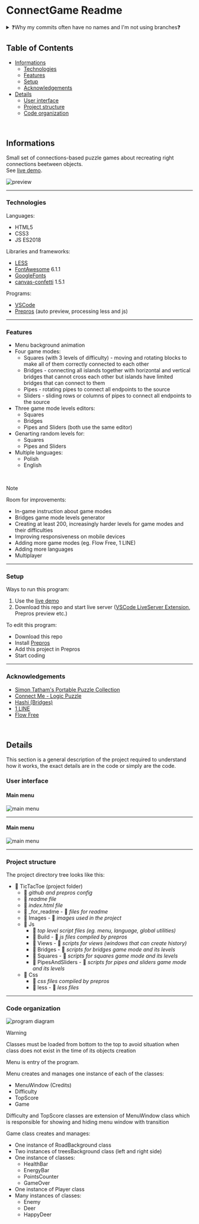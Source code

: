 # ConnectGame Readme
<details>
  <summary>❓Why my commits often have no names and I'm not using branches❓</summary>
  <ul>
    <li>I often create with bursts many things at once</li>
    <li>I don't plan things ahead, I just create things that seems good at that moment</li>
    <li>Sometimes I have bad internet connection and it is troublesome to send commits</li>
    <li>I'm coding alone so creating branches and describing commits is not useful for me</li>
  <ul>
</details>

## Table of Contents
* [Informations](#informations)
  * [Technologies](#technologies)
  * [Features](#features)
  * [Setup](#setup)
  * [Acknowledgements](#acknowledgements)
* [Details](#details)
  * [User interface](#user-interface)
  * [Project structure](#project-structure)
  * [Code organization](#code-organization)

<br>

## Informations
Small set of connections-based puzzle games about recreating right connections beetween objects.<br>
See [live demo](https://pasek108.github.io/ConnectGame/).

![preview](/_for_readme/preview.png)

----------------------------------

### Technologies
Languages:
- HTML5
- CSS3
- JS ES2018

Libraries and frameworks:
- [LESS](https://lesscss.org)
- [FontAwesome](https://fontawesome.com) 6.1.1
- [GoogleFonts](https://fonts.google.com)
- [canvas-confetti](https://www.npmjs.com/package/canvas-confetti) 1.5.1
  
Programs:
- [VSCode](https://code.visualstudio.com)
- [Prepros](https://prepros.io) (auto preview, processing less and js)
  
----------------------------------

### Features
- Menu background animation
- Four game modes:
  - Squares (with 3 levels of difficulty) - moving and rotating blocks to make all of them correctly connected to each other
  - Bridges - connecting all islands together with horizontal and vertical bridges that cannot cross each other but islands have limited bridges that can connect to them
  - Pipes - rotating pipes to connect all endpoints to the source
  - Sliders - sliding rows or columns of pipes to connect all endpoints to the source
- Three game mode levels editors:
  - Squares
  - Bridges
  - Pipes and Sliders (both use the same editor)
- Genarting random levels for:
  - Squares
  - Pipes and Sliders
- Multiple languages:
  - Polish
  - English

<br>

> [!NOTE]  
> Room for improvements:
> - In-game instruction about game modes
> - Bridges game mode levels generator
> - Creating at least 200, increasingly harder levels for game modes and their difficulties
> - Improving responsiveness on mobile devices
> - Adding more game modes (eg. Flow Free, 1 LINE)
> - Adding more languages
> - Multiplayer

----------------------------------

### Setup
Ways to run this program: 
1. Use the [live demo](https://pasek108.github.io/ConnectGame/)
2. Download this repo and start live server ([VSCode LiveServer Extension](https://marketplace.visualstudio.com/items?itemName=ritwickdey.LiveServer), Prepros preview etc.) 

To edit this program:
- Download this repo
- Install [Prepros](https://prepros.io)
- Add this project in Prepros
- Start coding

----------------------------------

### Acknowledgements
- [Simon Tatham's Portable Puzzle Collection](https://www.chiark.greenend.org.uk/~sgtatham/puzzles/)
- [Connect Me - Logic Puzzle](https://play.google.com/store/apps/details?id=net.bohush.connect.me.logic.puzzle&hl=en&gl=US)
- [Hashi (Bridges)](https://play.google.com/store/apps/details?id=ch.aorlinn.bridges&hl=en&gl=US)
- [1 LINE](https://alternativeto.net/software/1-line--connect-the-dots/about/)
- [Flow Free](https://play.google.com/store/apps/details?id=com.bigduckgames.flow&hl=pl&gl=US)

<br>

## Details
This section is a general description of the project required to understand how it works, the exact details are in the code or simply are the code.

### User interface
#### Main menu
![main menu](/_for_readme/main_menu.png)


----------------------------------

#### Main menu
![main menu](/_for_readme/main_menu.png)

----------------------------------

### Project structure
The project directory tree looks like this:
- :file_folder: TicTacToe (project folder)
  - :page_facing_up: *github and prepros config*
  - :page_facing_up: *readme file*
  - :page_facing_up: *index.html file*
  - :file_folder: _for_readme - :page_facing_up: *files for readme*
  - :file_folder: Images - :page_facing_up: *images used in the project*
  - :file_folder: Js
    - :page_facing_up: *top level script files (eg. menu, language, global utilities)*
    - :file_folder: Build - :page_facing_up: *js files compiled by prepros*
    - :file_folder: Views - :page_facing_up: *scripts for views (windows that can create history)*
    - :file_folder: Bridges - :page_facing_up: *scripts for bridges game mode and its levels*
    - :file_folder: Squares - :page_facing_up: *scripts for squares game mode and its levels*
    - :file_folder: PipesAndSliders - :page_facing_up: *scripts for pipes and sliders game mode and its levels*
  - :file_folder: Css
    - :page_facing_up: *css files compiled by prepros*
    - :file_folder: less - :page_facing_up: *less files*

----------------------------------

### Code organization

![program diagram](/_for_readme/program_diagram.png)

> [!WARNING]  
> Classes must be loaded from bottom to the top to avoid situation when class does not exist in the time of its objects creation

Menu is entry of the program.

Menu creates and manages one instance of each of the classes:
- MenuWindow (Credits)
- Difficulty
- TopScore
- Game

Difficulty and TopScore classes are extension of MenuWindow class which is responsible for showing and hiding menu window with transition

Game class creates and manages:
- One instance of RoadBackground class
- Two instances of treesBackground class (left and right side)
- One instance of classes:
  - HealthBar
  - EnergyBar
  - PointsCounter
  - GameOver
- One instance of Player class
- Many instances of classes:
  - Enemy
  - Deer
  - HappyDeer


